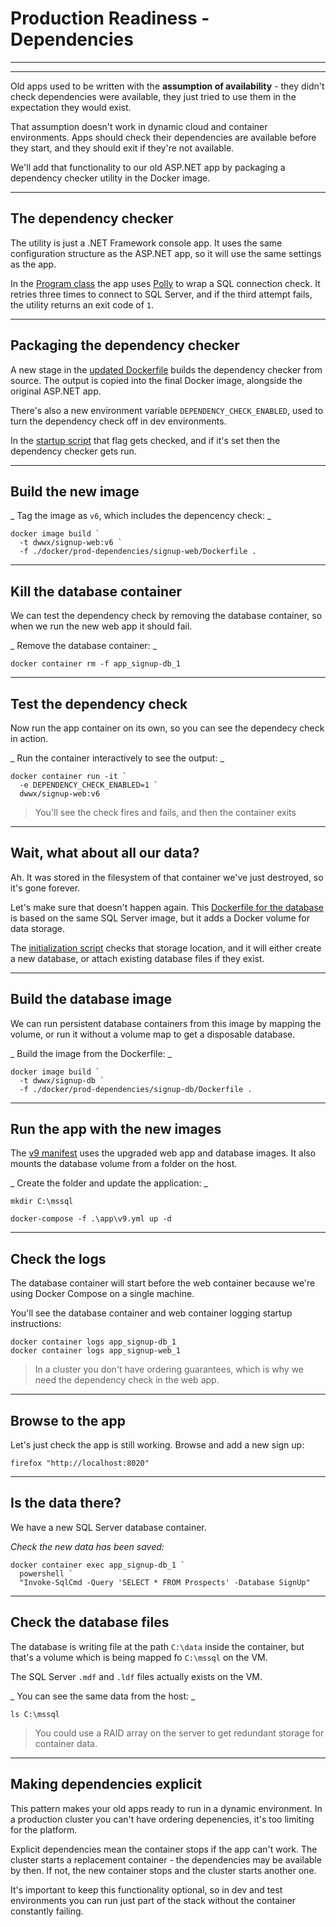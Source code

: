 # Production Readiness - Dependencies

---

<section data-background-image="/img/prod/Slide7.png">

---

Old apps used to be written with the **assumption of availability** - they didn't check dependencies were available, they just tried to use them in the expectation they would exist.

That assumption doesn't work in dynamic cloud and container environments. Apps should check their dependencies are available before they start, and they should exit if they're not available.

We'll add that functionality to our old ASP.NET app by packaging a dependency checker utility in the Docker image.

---

## The dependency checker

The utility is just a .NET Framework console app. It uses the same configuration structure as the ASP.NET app, so it will use the same settings as the app.

In the [Program class](./src/Utilities.DependencyCheck/Program.cs) the app uses [Polly](https://github.com/App-vNext/Polly) to wrap a SQL connection check. It retries three times to connect to SQL Server, and if the third attempt fails, the utility returns an exit code of `1`.

---

## Packaging the dependency checker

A new stage in the [updated Dockerfile](./docker/prod-dependencies/signup-web/Dockerfile) builds the dependency checker from source. The output is copied into the final Docker image, alongside the original ASP.NET app.

There's also a new environment variable `DEPENDENCY_CHECK_ENABLED`, used to turn the dependency check off in dev environments.

In the [startup script](./docker/prod-dependencies/signup-web/startup.ps1) that flag gets checked, and if it's set then the dependency checker gets run.

---

## Build the new image

_ Tag the image as `v6`, which includes the depencency check: _

```
docker image build `
  -t dwwx/signup-web:v6 `
  -f ./docker/prod-dependencies/signup-web/Dockerfile .
```

---

## Kill the database container

We can test the dependency check by removing the database container, so when we run the new web app it should fail.

_ Remove the database container: _

```
docker container rm -f app_signup-db_1
```

---

## Test the dependency check

Now run the app container on its own, so you can see the dependecy check in action.

_ Run the container interactively to see the output: _

```
docker container run -it `
  -e DEPENDENCY_CHECK_ENABLED=1 `
  dwwx/signup-web:v6 
```

> You'll see the check fires and fails, and then the container exits

---

## Wait, what about all our data?

Ah. It was stored in the filesystem of that container we've just destroyed, so it's gone forever.

Let's make sure that doesn't happen again. This [Dockerfile for the database](./docker/prod-dependencies/signup-db/Dockerfile) is based on the same SQL Server image, but it adds a Docker volume for data storage.

The [initialization script](./docker/prod-dependencies/signup-db/Initialize-Database.ps1) checks that storage location, and it will either create a new database, or attach existing database files if they exist.

---

## Build the database image

We can run persistent database containers from this image by mapping the volume, or run it without a volume map to get a disposable database.

_ Build the image from the Dockerfile: _

```
docker image build `
  -t dwwx/signup-db `
  -f ./docker/prod-dependencies/signup-db/Dockerfile .
```

---

## Run the app with the new images

The [v9 manifest](./app/v9.yml) uses the upgraded web app and database images. It also mounts the database volume from a folder on the host.

_ Create the folder and update the application: _

```
mkdir C:\mssql

docker-compose -f .\app\v9.yml up -d
```

---

## Check the logs

The database container will start before the web container because we're using Docker Compose on a single machine. 

You'll see the database container and web container logging startup instructions:

```
docker container logs app_signup-db_1
docker container logs app_signup-web_1
```

> In a cluster you don't have ordering guarantees, which is why we need the dependency check in the web app.

---

## Browse to the app

Let's just check the app is still working. Browse and add a new sign up:

```
firefox "http://localhost:8020"
```

---

## Is the data there? 

We have a new SQL Server database container.

_Check the new data has been saved:_

```
docker container exec app_signup-db_1 `
  powershell `
  "Invoke-SqlCmd -Query 'SELECT * FROM Prospects' -Database SignUp"
```

---

## Check the database files

The database is writing file at the path `C:\data` inside the container, but that's a volume which is being mapped fo `C:\mssql` on the VM.

The SQL Server `.mdf` and `.ldf` files actually exists on the VM.

_ You can see the same data from the host: _

```
ls C:\mssql
```

> You could use a RAID array on the server to get redundant storage for container data.

---

## Making dependencies explicit

This pattern makes your old apps ready to run in a dynamic environment. In a production cluster you can't have ordering depenencies, it's too limiting for the platform.

Explicit dependencies mean the container stops if the app can't work. The cluster starts a replacement container - the dependencies may be available by then. If not, the new container stops and the cluster starts another one.

It's important to keep this functionality optional, so in dev and test environments you can run just part of the stack without the container constantly failing.